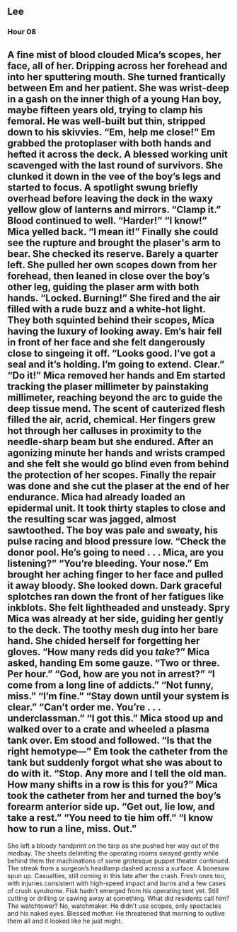## Lee
### Hour 08
A fine mist of blood clouded Mica’s scopes, her face, all of her. Dripping across her forehead and into her sputtering mouth. She turned frantically between Em and her patient. She was wrist-deep in a gash on the inner thigh of a young Han boy, maybe fifteen years old, trying to clamp his femoral. He was well-built but thin, stripped down to his skivvies.
“Em, help me close!”
Em grabbed the protoplaser with both hands and hefted it across the deck. A blessed working unit scavenged with the last round of survivors. She clunked it down in the vee of the boy’s legs and started to focus. A spotlight swung briefly overhead before leaving the deck in the waxy yellow glow of lanterns and mirrors.
“Clamp it.” 
Blood continued to well.
“Harder!”
“I know!” Mica yelled back.
“I mean it!”
Finally she could see the rupture and brought the plaser's arm to bear. She checked its reserve. Barely a quarter left. She pulled her own scopes down from her forehead, then leaned in close over the boy’s other leg, guiding the plaser arm with both hands.
“Locked. Burning!”
She fired and the air filled with a rude buzz and a white-hot light. They both squinted behind their scopes, Mica having the luxury of looking away. Em’s hair fell in front of her face and she felt dangerously close to singeing it off.
“Looks good. I’ve got a seal and it’s holding. I’m going to extend. Clear.”
“Do it!” Mica removed her hands and Em started tracking the plaser millimeter by painstaking millimeter, reaching beyond the arc to guide the deep tissue mend. The scent of cauterized flesh filled the air, acrid, chemical. Her fingers grew hot through her calluses in proximity to the needle-sharp beam but she endured. After an agonizing minute her hands and wrists cramped and she felt she would go blind even from behind the protection of her scopes. Finally the repair was done and she cut the plaser at the end of her endurance.
Mica had already loaded an epidermal unit. It took thirty staples to close and the resulting scar was jagged, almost sawtoothed. The boy was pale and sweaty, his pulse racing and blood pressure low.
“Check the donor pool. He’s going to need . . . Mica, are you listening?”
“You’re bleeding. Your nose.”
Em brought her aching finger to her face and pulled it away bloody. She looked down. Dark graceful splotches ran down the front of her fatigues like inkblots. She felt lightheaded and unsteady. Spry Mica was already at her side, guiding her gently to the deck. The toothy mesh dug into her bare hand. She chided herself for forgetting her gloves.
“How many reds did you *take*?” Mica asked, handing Em some gauze.
“Two or three. Per hour.”
“God, how are you not in arrest?”
“I come from a long line of addicts.”
“Not funny, miss.”
“I’m fine.”
“Stay down until your system is clear.”
“Can’t order me. You’re . . . underclassman.”
“I got this.” Mica stood up and walked over to a crate and wheeled a plasma tank over. Em stood and followed.
“Is that the right hemotype—” Em took the catheter from the tank but suddenly forgot what she was about to do with it.
“Stop. Any more and I tell the old man. How many shifts in a row is this for you?” Mica took the catheter from her and turned the boy’s forearm anterior side up. “Get out, lie low, and take a rest.”
“You need to tie him off.”
“I know how to run a line, miss. Out.”
---- 
She left a bloody handprint on the tarp as she pushed her way out of the medbay. The sheets delimiting the operating rooms swayed gently while behind them the machinations of some grotesque puppet theater continued. The streak from a surgeon’s headlamp dashed across a surface. A bonesaw spun up.
Casualties, still coming in this late after the crash. Fresh ones too, with injuries consistent with high-speed impact and burns and a few cases of crush syndrome. Fisk hadn’t emerged from his operating tent yet. Still cutting or drilling or sawing away at something. What did residents call him? The watchtower? No, watchmaker. He didn’t use scopes, only spectacles and his naked eyes. Blessed mother. He threatened that morning to outlive them all and it looked like he just might.